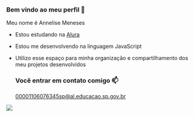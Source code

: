 ### Bem vindo ao meu perfil 👋

Meu nome é Annelise Meneses 

- Estou estudando na [Alura](https://www.com.br)
- Estou me desenvolvendo na linguagem JavaScript
- Utilizo esse espaço para minha organização e compartilhamento dos meu projetos desenvolvidos

  ### Você entrar em contato comigo 📫

  00001106076345sp@al.educacao.sp.gov.br

![](  https://media1.tenor.com/m/3V60jcQwEzsAAAAC/cony-brown-flying-kiss.gif)
  
